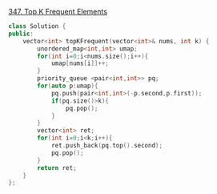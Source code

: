 [347. Top K Frequent Elements](https://leetcode-cn.com/problems/top-k-frequent-elements/)

```cpp
class Solution {
public:
    vector<int> topKFrequent(vector<int>& nums, int k) {
        unordered_map<int,int> umap;
        for(int i=0;i<nums.size();i++){
            umap[nums[i]]++;
        }
        priority_queue <pair<int,int>> pq;
        for(auto p:umap){
            pq.push(pair<int,int>(-p.second,p.first));
            if(pq.size()>k){
                pq.pop();
            }
        }
        vector<int> ret;
        for(int i=0;i<k;i++){
            ret.push_back(pq.top().second);
            pq.pop();
        }
        return ret;
    }
};
```
